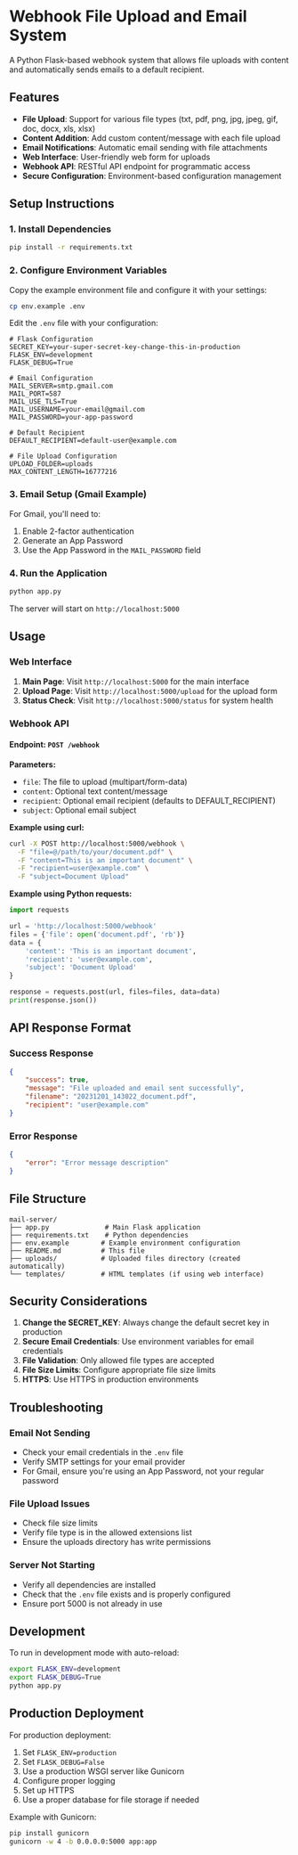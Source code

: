 # Webhook File Upload and Email System

A Python Flask-based webhook system that allows file uploads with content and automatically sends emails to a default recipient.

## Features

- **File Upload**: Support for various file types (txt, pdf, png, jpg, jpeg, gif, doc, docx, xls, xlsx)
- **Content Addition**: Add custom content/message with each file upload
- **Email Notifications**: Automatic email sending with file attachments
- **Web Interface**: User-friendly web form for uploads
- **Webhook API**: RESTful API endpoint for programmatic access
- **Secure Configuration**: Environment-based configuration management

## Setup Instructions

### 1. Install Dependencies

```bash
pip install -r requirements.txt
```

### 2. Configure Environment Variables

Copy the example environment file and configure it with your settings:

```bash
cp env.example .env
```

Edit the `.env` file with your configuration:

```env
# Flask Configuration
SECRET_KEY=your-super-secret-key-change-this-in-production
FLASK_ENV=development
FLASK_DEBUG=True

# Email Configuration
MAIL_SERVER=smtp.gmail.com
MAIL_PORT=587
MAIL_USE_TLS=True
MAIL_USERNAME=your-email@gmail.com
MAIL_PASSWORD=your-app-password

# Default Recipient
DEFAULT_RECIPIENT=default-user@example.com

# File Upload Configuration
UPLOAD_FOLDER=uploads
MAX_CONTENT_LENGTH=16777216
```

### 3. Email Setup (Gmail Example)

For Gmail, you'll need to:
1. Enable 2-factor authentication
2. Generate an App Password
3. Use the App Password in the `MAIL_PASSWORD` field

### 4. Run the Application

```bash
python app.py
```

The server will start on `http://localhost:5000`

## Usage

### Web Interface

1. **Main Page**: Visit `http://localhost:5000` for the main interface
2. **Upload Page**: Visit `http://localhost:5000/upload` for the upload form
3. **Status Check**: Visit `http://localhost:5000/status` for system health

### Webhook API

#### Endpoint: `POST /webhook`

**Parameters:**
- `file`: The file to upload (multipart/form-data)
- `content`: Optional text content/message
- `recipient`: Optional email recipient (defaults to DEFAULT_RECIPIENT)
- `subject`: Optional email subject

**Example using curl:**

```bash
curl -X POST http://localhost:5000/webhook \
  -F "file=@/path/to/your/document.pdf" \
  -F "content=This is an important document" \
  -F "recipient=user@example.com" \
  -F "subject=Document Upload"
```

**Example using Python requests:**

```python
import requests

url = 'http://localhost:5000/webhook'
files = {'file': open('document.pdf', 'rb')}
data = {
    'content': 'This is an important document',
    'recipient': 'user@example.com',
    'subject': 'Document Upload'
}

response = requests.post(url, files=files, data=data)
print(response.json())
```

## API Response Format

### Success Response
```json
{
    "success": true,
    "message": "File uploaded and email sent successfully",
    "filename": "20231201_143022_document.pdf",
    "recipient": "user@example.com"
}
```

### Error Response
```json
{
    "error": "Error message description"
}
```

## File Structure

```
mail-server/
├── app.py              # Main Flask application
├── requirements.txt    # Python dependencies
├── env.example        # Example environment configuration
├── README.md          # This file
├── uploads/           # Uploaded files directory (created automatically)
└── templates/         # HTML templates (if using web interface)
```

## Security Considerations

1. **Change the SECRET_KEY**: Always change the default secret key in production
2. **Secure Email Credentials**: Use environment variables for email credentials
3. **File Validation**: Only allowed file types are accepted
4. **File Size Limits**: Configure appropriate file size limits
5. **HTTPS**: Use HTTPS in production environments

## Troubleshooting

### Email Not Sending
- Check your email credentials in the `.env` file
- Verify SMTP settings for your email provider
- For Gmail, ensure you're using an App Password, not your regular password

### File Upload Issues
- Check file size limits
- Verify file type is in the allowed extensions list
- Ensure the uploads directory has write permissions

### Server Not Starting
- Verify all dependencies are installed
- Check that the `.env` file exists and is properly configured
- Ensure port 5000 is not already in use

## Development

To run in development mode with auto-reload:

```bash
export FLASK_ENV=development
export FLASK_DEBUG=True
python app.py
```

## Production Deployment

For production deployment:

1. Set `FLASK_ENV=production`
2. Set `FLASK_DEBUG=False`
3. Use a production WSGI server like Gunicorn
4. Configure proper logging
5. Set up HTTPS
6. Use a proper database for file storage if needed

Example with Gunicorn:
```bash
pip install gunicorn
gunicorn -w 4 -b 0.0.0.0:5000 app:app
``` 